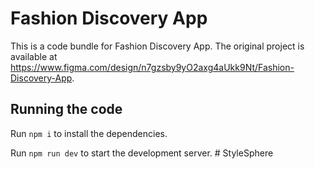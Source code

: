 
  # Fashion Discovery App

  This is a code bundle for Fashion Discovery App. The original project is available at https://www.figma.com/design/n7gzsby9yO2axg4aUkk9Nt/Fashion-Discovery-App.

  ## Running the code

  Run `npm i` to install the dependencies.

  Run `npm run dev` to start the development server.
  #   S t y l e S p h e r e  
 